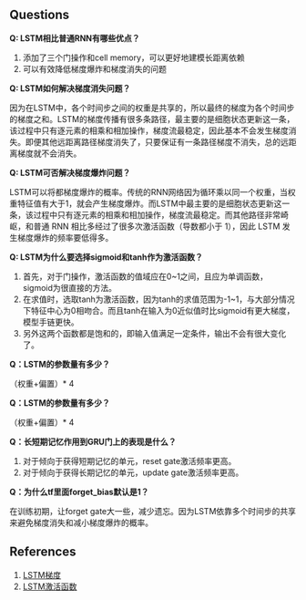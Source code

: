 ## Questions
**Q: LSTM相比普通RNN有哪些优点？**

1. 添加了三个门操作和cell memory，可以更好地建模长距离依赖
2. 可以有效降低梯度爆炸和梯度消失的问题

**Q: LSTM如何解决梯度消失问题？**

因为在LSTM中，各个时间步之间的权重是共享的，所以最终的梯度为各个时间步的梯度之和。LSTM的梯度传播有很多条路径，最主要的是细胞状态更新这一条，该过程中只有逐元素的相乘和相加操作，梯度流最稳定，因此基本不会发生梯度消失。即便其他远距离路径梯度消失了，只要保证有一条路径梯度不消失，总的远距离梯度就不会消失。

**Q: LSTM可否解决梯度爆炸问题？**

LSTM可以将都梯度爆炸的概率。传统的RNN网络因为循环乘以同一个权重，当权重特征值有大于1，就会产生梯度爆炸。而LSTM中最主要的是细胞状态更新这一条，该过程中只有逐元素的相乘和相加操作，梯度流最稳定。而其他路径非常崎岖，和普通 RNN 相比多经过了很多次激活函数（导数都小于 1），因此 LSTM 发生梯度爆炸的频率要低得多。

**Q: LSTM为什么要选择sigmoid和tanh作为激活函数？**

1. 首先，对于门操作，激活函数的值域应在0~1之间，且应为单调函数，sigmoid为很直接的方法。
2. 在求值时，选取tanh为激活函数，因为tanh的求值范围为-1~1，与大部分情况下特征中心为0相吻合。而且tanh在输入为0近似值时比sigmoid有更大梯度，模型手链更快。
3. 另外这两个函数都是饱和的，即输入值满足一定条件，输出不会有很大变化了。

**Q：LSTM的参数量有多少？**

（权重+偏置）* 4

**Q：LSTM的参数量有多少？**

（权重+偏置）* 4

**Q：长短期记忆作用到GRU门上的表现是什么？**

1. 对于倾向于获得短期记忆的单元，reset gate激活频率更高。
2. 对于倾向于获得长期记忆的单元，update gate激活频率更高。

**Q：为什么tf里面forget_bias默认是1？**

在训练初期，让forget gate大一些，减少遗忘。因为LSTM依靠多个时间步的共享来避免梯度消失和减小梯度爆炸的概率。


## References
1. [LSTM梯度](https://www.zhihu.com/question/34878706)
2. [LSTM激活函数](https://www.zhihu.com/question/46197687?sort=created)
